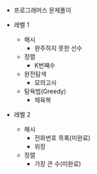 * 프로그래머스 문제풀이

* 레벨 1
    - 해시
        + 완주하지 못한 선수
    - 정렬
        + K번째수
    - 완전탐색
        + 모의고사
    - 탐욕법(Greedy)
        + 체육복
        
* 레벨 2
    - 해시
        + 전화번호 목록(미완료)
        + 위장
    - 정렬
        + 가장 큰 수(미완료)